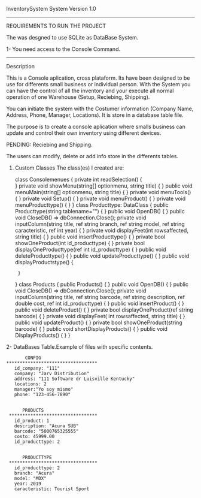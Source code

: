 InventorySystem System Version 1.0

**************************************************************************************
REQUIREMENTS TO RUN THE PROJECT

The was desgned to use SQLite as DataBase System.

 1- You need access to the Console Command.
  
   	  
*****************************************************************************************
 
Description

This is a Console aplication, cross plataform. Its have been designed to be use for differents small business or individual person. With the System you can have 
the control of all the inventory and your execute all normal operation of one Warehouse (Setup, Reciebing, Shipping).

You can initiate the system  with the Costumer information (Company Name, Address, Phone, Manager, Locations). It is store in a database table file.

The purpose is to create a console aplication where smalls business can update and control their own inventory using different devices. 

PENDING: Reciebing and Shipping.

The users can modify, delete or add info store in the differents tables.

1. Custom Classes
   The class(es) I created are:

     class Consolemenues
     {
        private int readSelection()
        {                    
	}
        private void showMenu(string[] optionmenu, string title)
        {
        }
       public void menuMain(string[] optionmenu, string title)
        {
        }
        private void menuTools()
        {
        }
        private void Setup()
        {
        }
        private void menuProduct()
        {
        }
        private void menuProducttype()
        {
        }
    }
	class Producttype: DataClass
    {
        public Producttype(string tablename="")
        {
        }
        public void OpenDB()
        {
        }
        public void CloseDB() => dbConnection.Close();
        private void inputColumn(string title, ref string branch, ref string model, ref string caracteristic, ref int year)
        {
        }
        private void displayFeet(int rowsaffected, string title)
        {
        }
        public void insertProducttype()
        {
        }
        private bool showOneProduct(int id_producttype)
        {
        }
        private bool displayOneProducttype(ref int id_producttype)
        {
        }
        public void deleteProducttype()
        {
        }
        public void updateProducttype()
        {
        }
       public void displayProductstype()
        {
            
        }
    }
    class Products
    {
        public Products()
        {
        }
        public void OpenDB()
        {
        }
        public void CloseDB() => dbConnection.Close();
        private void inputColumn(string title, ref string barcode, ref string description, ref double cost, ref int id_producttype)
        {
        }
        public  void insertProduct()
        {
        }
        public void deleteProduct()
        {
        }
        private bool displayOneProduct(ref string barcode)
        {
        }
        private void displayFeet( int rowsaffected, string title)
        {
        }
        public void updateProduct()
        {
        }
        private bool showOneProduct(string barcode)
        {
        }
        public void shortDisplayProducts()
        {
        }
        public void DisplayProducts()
        {
        }
    }

  
2- DataBases Table.Example of files with specific contents.

           CONFIG
	**********************************
       id_company: "111"
	   company: "Jarv Distribution"
       address: "111 Software dr Luisville Kentucky"
       locations: 2
       manager:"Yo soy mismo"
	   phone: "123-456-7890"
	 
	 
	      PRODUCTS
	 *********************************
	   id_product: 1
       description: "Acura SUB"
       barcode: "5000765325555"
       costo: 45999.00
       id_producttype: 2
     
	 
	      PRODUCTTYPE
	 *********************************
	   id_producttype: 2
       branch: "Acura"
       model: "MDX"
       year: 2019
	   caracteristic: Tourist Sport

  
